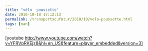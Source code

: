 ```yaml
---
title: "vélo  poussette"
date: 2010-10-18 17:12:13
permalink: /transportsdufutur/2010/10/velo-poussette.html
tags: [nan]
---
```


[youtube http://www.youtube.com/watch?v=YFRVpRKEjz8&hl=en_US&feature=player_embedded&version=3]
